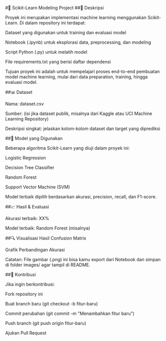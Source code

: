 #🧠 Scikit-Learn Modeling Project
##📌 Deskripsi

Proyek ini merupakan implementasi machine learning menggunakan Scikit-Learn.
Di dalam repository ini terdapat:

Dataset yang digunakan untuk training dan evaluasi model

Notebook (.ipynb) untuk eksplorasi data, preprocessing, dan modeling

Script Python (.py) untuk melatih model

File requirements.txt yang berisi daftar dependensi

Tujuan proyek ini adalah untuk mempelajari proses end-to-end pembuatan model machine learning, mulai dari data preparation, training, hingga evaluasi model.

##📊 Dataset

Nama: dataset.csv

Sumber: (isi jika dataset publik, misalnya dari Kaggle atau UCI Machine Learning Repository)

Deskripsi singkat: jelaskan kolom-kolom dataset dan target yang diprediksi

##🧮 Model yang Digunakan

Beberapa algoritma Scikit-Learn yang diuji dalam proyek ini:

Logistic Regression

Decision Tree Classifier

Random Forest

Support Vector Machine (SVM)

Model terbaik dipilih berdasarkan akurasi, precision, recall, dan F1-score.

##📈 Hasil & Evaluasi

Akurasi terbaik: XX%

Model terbaik: Random Forest (misalnya)

##🔍 Visualisasi Hasil
Confusion Matrix

Grafik Perbandingan Akurasi

Catatan: File gambar (.png) ini bisa kamu export dari Notebook dan simpan di folder images/ agar tampil di README.

##🤝 Kontribusi

Jika ingin berkontribusi:

Fork repository ini

Buat branch baru (git checkout -b fitur-baru)

Commit perubahan (git commit -m "Menambahkan fitur baru")

Push branch (git push origin fitur-baru)

Ajukan Pull Request
